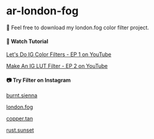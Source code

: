 # ar-london-fog
<p>🖤 Feel free to download my london.fog color filter project.</p>
<h4>🎵 Watch Tutorial</h4>
<p><a href="https://youtu.be/yHEQAMJbE-w">Let's Do IG Color Filters - EP 1 on YouTube</a></p> 
<p><a href="https://youtu.be/Z1_GjXq83wY">Make An IG LUT Filter - EP 2 on YouTube</a></p>
<h4>📷 Try Filter on Instagram</h4>
<p><a href="https://www.instagram.com/ar/721528471757357">burnt.sienna</a></p> 
<p><a href="https://www.instagram.com/ar/2743463522556338">london.fog</a></p> 
<p><a href="https://www.instagram.com/ar/3452750861485110">copper.tan</a></p>  
<p><a href="https://www.instagram.com/ar/1021779441579398">rust.sunset</a></p> 
